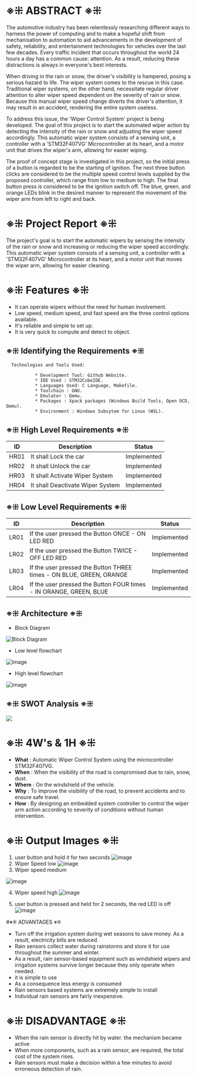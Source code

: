 # ※⁜ ABSTRACT ※⁜

The automotive industry has been relentlessly researching different ways to harness the power of computing and to make a hopeful shift from mechanisation to 
automation 
to aid advancements in the development of safety, reliability, and entertainment technologies for vehicles over the last few decades. Every traffic incident that 
occurs 
throughout the world 24 hours a day has a common cause: attention. As a result, reducing these distractions is always in everyone's best interests.

When driving in the rain or snow, the driver's visibility is hampered, posing a serious hazard to life. The wiper system comes to the rescue in this case. 
Traditional 
wiper systems, on the other hand, necessitate regular driver attention to alter wiper speed dependent on the severity of rain or snow. Because this manual wiper 
speed 
change diverts the driver's attention, it may result in an accident, rendering the entire system useless.

To address this issue, the 'Wiper Control System' project is being developed. The goal of this project is to start the automated wiper action by detecting the 
intensity 
of the rain or snow and adjusting the wiper speed accordingly. This automatic wiper system consists of a sensing unit, a controller with a 'STM32F407VG' 
Microcontroller 
at its heart, and a motor unit that drives the wiper's arm, allowing for easier wiping.

The proof of concept stage is investigated in this project, so the initial press of a button is regarded to be the starting of ignition. The next three button clicks 
are considered to be the multiple speed control levels supplied by the proposed controller, which range from low to medium to high. The final button press is 
considered 
to be the ignition switch off. The blue, green, and orange LEDs blink in the desired manner to represent the movement of the wiper arm from left to right and back.


# ※⁜ Project Report ※⁜

The project's goal is to start the automatic wipers by sensing the intensity of the rain or snow and increasing or reducing the wiper speed accordingly. This automatic 
wiper system consists of a sensing unit, a controller with a 'STM32F407VG' Microcontroller at its heart, and a motor unit that moves the wiper arm, allowing for easier 
cleaning.


# ※⁜ Features ※⁜

* It can operate wipers without the need for human involvement.
* Low speed, medium speed, and fast speed are the three control options available.
* It's reliable and simple to set up.
* It is very quick to compute and detect to object.

## ※⁜ Identifying the Requirements ※⁜

      Technologies and Tools Used:
      
               * Development Tool: Github Website.
               * IDE Used : STM32CubeIDE.
               * Languages Used: C Language, Makefile.
               * Toolchain : GNU.
               * Emulator : Qemu.
               * Packages : Xpack packages (Windows Build Tools, Open OCD, Qemu).
               * Environment : Windows Subsytem for Linux (WSL).



## ※⁜ High Level Requirements ※⁜
| ID | Description | Status |
|--|--|--|
| HR01 |It shall Lock the car  | Implemented |
| HR02 | It shall Unlock the car | Implemented |
| HR03 | It shall Activate Wiper System |  Implemented |
| HR04 | It shall Deactivate Wiper System |  Implemented |



## ※⁜ Low Level Requirements ※⁜

| ID | Description |  Status |
|--|--|--|
| LR01 |If the user pressed the Button ONCE - ON LED RED  |  Implemented |
| LR02 | If the user pressed the Button TWICE - OFF LED RED| Implemented |
 LR03 | If the user pressed the Button THREE times - ON BLUE, GREEN, ORANGE | Implemented |
| LR04 | If the user pressed the Button FOUR times - IN ORANGE, GREEN, BLUE | Implemented |

## ※⁜ Architecture ※⁜

* Block Diagram

![Block Diagram](https://github.com/avnish8726/M3_Wiper_Control_System/blob/main/2_Design/Block%20Diagram%20Of%20Wiper%20Control%20System.png)

* Low level flowchart

![Image](https://github.com/avnish8726/M3_Wiper_Control_System/blob/main/2_Design/Low%20Level%20Flowchart.drawio.png)

* High level flowchart

![image](https://github.com/avnish8726/M3_Wiper_Control_System/blob/main/2_Design/High%20Level%20Flowchart.drawio.png)

## ※⁜ SWOT Analysis ※⁜
![](https://github.com/avnish8726/M3_Wiper_Control_System/blob/main/6_Output/Others/Swot%20analysis.png)

# ※⁜ 4W's & 1H ※⁜

* **What**  : Automatic Wiper Control System using the microcontroller STM32F407VG.
* **When**  : When the visibility of the road is compromised due to rain, snow, dust.
* **Where** : On the windshield of the vehicle.
* **Why**   : To improve the visibility of the road, to prevent accidents and to ensure safe travel.
* **How**   : By designing an embedded system controller to control the wiper arm action according to severity of conditions without human intervention.

# ※⁜ Output Images ※⁜
1. user button and hold it for two seconds
   ![image](https://github.com/avnish8726/M3_Wiper_Control_System/blob/main/6_Output/Others/Engine%20ON%20state.jpg)
2. Wiper Speed low 
![image](https://github.com/avnish8726/M3_Wiper_Control_System/blob/main/6_Output/Others/Wiper%20Speed%20Low.jpg)
3. Wiper speed medium 

![image](https://github.com/avnish8726/M3_Wiper_Control_System/blob/main/6_Output/Others/Wiper%20Speed%20Medium.jpg)

4. Wiper speed high
![image](https://github.com/avnish8726/M3_Wiper_Control_System/blob/main/6_Output/Others/Wiper%20Speed%20High.jpg)

5. user button is pressed and held for 2 seconds, the red LED is off
![image](https://github.com/avnish8726/M3_Wiper_Control_System/blob/main/6_Output/Others/Engine%20OFF%20State.jpg)

#※⁜ ADVANTAGES ※⁜

* Turn off the irrigation system during wet seasons to save money. As a result, electricity bills are reduced.
* Rain sensors collect water during rainstorms and store it for use throughout the summer and winter.
* As a result, rain sensor-based equipment such as windshield wipers and irrigation systems survive longer because they only operate when needed.
* it is simple to use
* As a consequence less energy is consumed
* Rain sensors based systems are extremely simple to install
* Individual rain sensors are fairly inexpensive.

# ※⁜ DISADVANTAGE ※⁜

* When the rain sensor is directly hit by water. the mechanism became active
* When more components, such as a rain sensor, are required, the total cost of the system rises.
* Rain sensors must make a decision within a few minutes to avoid erroneous detection of rain.

               
